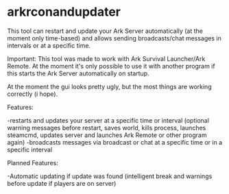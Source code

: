 # arkrconandupdater
This tool can restart and update your Ark Server automatically (at the moment only time-based) and allows sending broadcasts/chat messages in intervals or at a specific time.

Important: This tool was made to work with Ark Survival Launcher/Ark Remote. At the moment it's only possible to use it with another program if this starts the Ark Server automatically on startup.

At the moment the gui looks pretty ugly, but the most things are working correctly (i hope).

Features:

  -restarts and updates your server at a specific time or interval (optional warning messages before restart, saves world, kills process, launches steamcmd, updates server and launches Ark Remote or other program again)
  -broadcasts messages via broadcast or chat at a specific time or in a specific interval
  
  Planned Features:
  
  
  -Automatic updating if update was found (intelligent break and warnings before update if players are on server)
